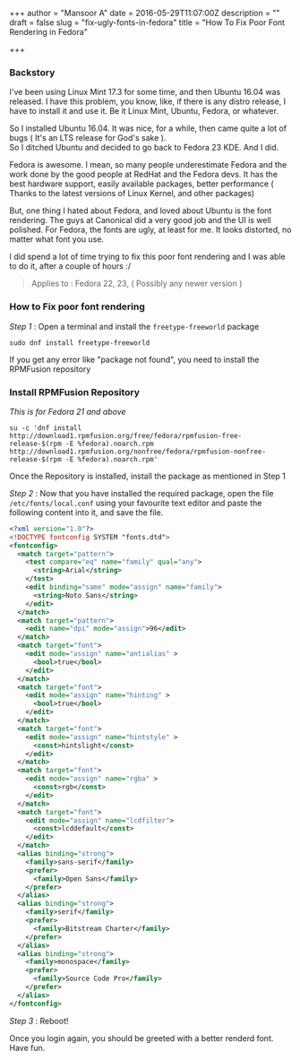 +++
author = "Mansoor A"
date = 2016-05-29T11:07:00Z
description = ""
draft = false
slug = "fix-ugly-fonts-in-fedora"
title = "How To Fix Poor Font Rendering in Fedora"

+++


### Backstory
I've been using Linux Mint 17.3 for some time, and then Ubuntu 16.04 was released. I have this problem, you know,
like, if there is any distro release, I have to install it and use it. Be it Linux Mint, Ubuntu, Fedora, or whatever. 

So I installed Ubuntu 16.04. It was nice, for a while, then came quite a lot of bugs ( It's an LTS release for God's sake ).  
So I ditched Ubuntu and decided to go back to Fedora 23 KDE. And I did. 

Fedora is awesome. I mean, so many people underestimate Fedora and the work done by the good people at RedHat and the Fedora devs. 
It has the best hardware support, easily available packages, better performance ( Thanks to the latest versions of Linux Kernel, and other packages)

But, one thing I hated about Fedora, and loved about Ubuntu is the font rendering. The guys at Canonical did a very good job and
the UI is well polished. For Fedora, the fonts are ugly, at least for me. It looks distorted, no matter what font you use.

I did spend a lot of time trying to fix this poor font rendering and I was able to do it, after a couple of hours :/  

> Applies to : Fedora 22, 23, ( Possibly any newer version )

### How to Fix poor font rendering

*Step 1* : Open a terminal and install the `freetype-freeworld` package
```
sudo dnf install freetype-freeworld
```

If you get any error like "package not found", you need to install the RPMFusion repository

### Install RPMFusion Repository 

*This is for Fedora 21 and above*
```
su -c 'dnf install http://download1.rpmfusion.org/free/fedora/rpmfusion-free-release-$(rpm -E %fedora).noarch.rpm http://download1.rpmfusion.org/nonfree/fedora/rpmfusion-nonfree-release-$(rpm -E %fedora).noarch.rpm'
```

Once the Repository is installed, install the package as mentioned in Step 1

*Step 2* : Now that you have installed the required package, open the file `/etc/fonts/local.conf` using your favourite text editor and paste the following content into it, and save the file.


```xml
<?xml version="1.0"?>
<!DOCTYPE fontconfig SYSTEM "fonts.dtd">
<fontconfig>
  <match target="pattern">
    <test compare="eq" name="family" qual="any">
      <string>Arial</string>
    </test>
    <edit binding="same" mode="assign" name="family">
      <string>Noto Sans</string>
    </edit>
  </match>
  <match target="pattern">
    <edit name="dpi" mode="assign">96</edit>
  </match>
  <match target="font">
    <edit mode="assign" name="antialias" >
      <bool>true</bool>
    </edit>
  </match>
  <match target="font">
    <edit mode="assign" name="hinting" >
      <bool>true</bool>
    </edit>
  </match>
  <match target="font">
    <edit mode="assign" name="hintstyle" >
      <const>hintslight</const>
    </edit>
  </match>
  <match target="font">
    <edit mode="assign" name="rgba" >
      <const>rgb</const>
    </edit>
  </match>
  <match target="font">
    <edit mode="assign" name="lcdfilter">
      <const>lcddefault</const>
    </edit>
  </match>
  <alias binding="strong">
    <family>sans-serif</family>
    <prefer>
      <family>Open Sans</family>
    </prefer>
  </alias>
  <alias binding="strong">
    <family>serif</family>
    <prefer>
      <family>Bitstream Charter</family>
    </prefer>
  </alias>
  <alias binding="strong">
    <family>monospace</family>
    <prefer>
      <family>Source Code Pro</family>
    </prefer>
  </alias>
</fontconfig>
```

*Step 3* : Reboot! 

Once you login again, you should be greeted with a better renderd font. Have fun.



